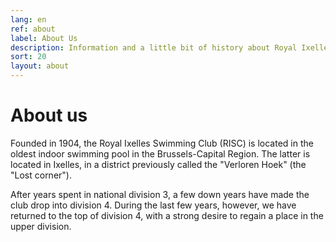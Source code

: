 ```yaml
---
lang: en
ref: about
label: About Us
description: Information and a little bit of history about Royal Ixelles Swimming Club
sort: 20
layout: about
---
```


# About us

Founded in 1904, the Royal Ixelles Swimming Club (RISC) is located in the oldest indoor swimming pool in the Brussels-Capital Region. The latter is located in Ixelles, in a district previously called the "Verloren Hoek" (the "Lost corner").

After years spent in national division 3, a few down years have made the club drop into division 4. During the last few years, however, we have returned to the top of division 4, with a strong desire to regain a place in the upper division.
